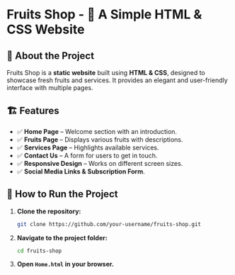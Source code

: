 # Fruits Shop - 🍎 A Simple HTML & CSS Website

## 🌟 About the Project
Fruits Shop is a **static website** built using **HTML & CSS**, designed to showcase fresh fruits and services. It provides an elegant and user-friendly interface with multiple pages.

## 🏗️ Features
- ✅ **Home Page** – Welcome section with an introduction.
- ✅ **Fruits Page** – Displays various fruits with descriptions.
- ✅ **Services Page** – Highlights available services.
- ✅ **Contact Us** – A form for users to get in touch.
- ✅ **Responsive Design** – Works on different screen sizes.
- ✅ **Social Media Links & Subscription Form**.

## 🚀 How to Run the Project
1. **Clone the repository:**
   ```bash
   git clone https://github.com/your-username/fruits-shop.git
   ```
2. **Navigate to the project folder:**
   ```bash
   cd fruits-shop
   ```
3. **Open `Home.html` in your browser.**


